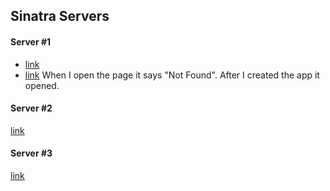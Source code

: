 ## Sinatra Servers

#### Server #1
- [link]("https://github.com/Sonju/fake_movie_wk4")
- [link]("https://fakemovie.herokuapp.com/") When I open the page it says "Not Found". After I created the app it opened.

#### Server #2
[link]("https://github.com/Sonju/fake_song_wk4")

#### Server #3
[link]("https://github.com/Sonju/Static_HTML_Server_Wk4")
